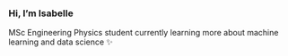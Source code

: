  ### **Hi, I’m Isabelle**
 MSc Engineering Physics student currently learning more about machine learning and data science ✨

<!---
ifrode/ifrode is a ✨ special ✨ repository because its `README.md` (this file) appears on your GitHub profile.
You can click the Preview link to take a look at your changes.
--->
